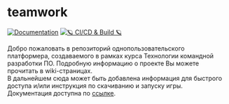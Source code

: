 # teamwork

[![Documentation](https://github.com/DrStarland/teamwork/workflows/Documentation/badge.svg)](https://github.com/DrStarland/teamwork/actions/workflows/documentation.yml)
[![🪐 CI/CD & Build 🪐](https://github.com/DrStarland/teamwork/workflows/%F0%9F%AA%90%20CI/CD%20&%20Build%20%F0%9F%AA%90/badge.svg)](https://github.com/DrStarland/teamwork/actions/workflows/main.yml)

Добро пожаловать в репозиторий однопользовательского платформера, создаваемого в рамках курса Технологии командной разработки ПО. Подробную информацию о проекте Вы можете прочитать в wiki-страницах.\
В дальнейшем сюда может быть добавлена информация для быстрого доступа и/или инструкция по скачиванию и запуску игры.\
Документация доступна по [ссылке](https://drstarland.github.io/teamwork/annotated.html).
